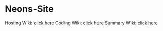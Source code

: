 # Neons-Site

Hosting Wiki: <a href="https://google.com">click here</a>
Coding Wiki: <a href="https://google.com">click here</a>
Summary Wiki: <a href="https://google.com">click here</a>
